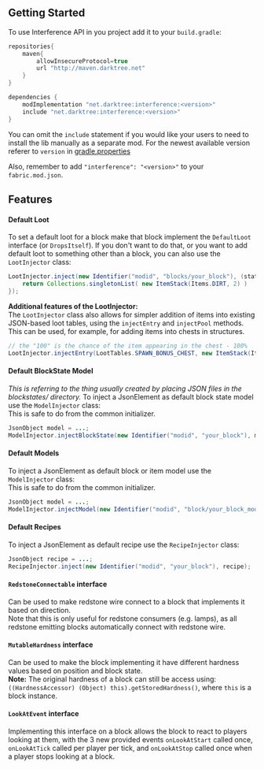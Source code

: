 ## Getting Started
To use Interference API in you project add it to your `build.gradle`:
```gradle
repositories{
    maven{
        allowInsecureProtocol=true
        url "http://maven.darktree.net"
    }
}

dependencies {
    modImplementation "net.darktree:interference:<version>"
    include "net.darktree:interference:<version>"
}
```

You can omit the `include` statement if you would like your users
to need to install the lib manually as a separate mod. For the newest
available version referer to `version` in [gradle.properties](./gradle.properties)

Also, remember to add `"interference": "<version>"` to your `fabric.mod.json`.

## Features

#### Default Loot
To set a default loot for a block make that block implement the `DefaultLoot` interface
(or `DropsItself`). If you don't want to do that, or you want to add default loot to something other
than a block, you can also use the `LootInjector` class:

```java
LootInjector.inject(new Identifier("modid", "blocks/your_block"), (state, builder, identifier, ctx, world, table) -> {
    return Collections.singletonList( new ItemStack(Items.DIRT, 2) )
});
```

**Additional features of the LootInjector:**  
The `LootInjector` class also allows for simpler addition of items into existing JSON-based loot tables,
using the `injectEntry` and `injectPool` methods. This can be used, for example, for adding items into chests in structures.

```java
// the "100" is the chance of the item appearing in the chest - 100%
LootInjector.injectEntry(LootTables.SPAWN_BONUS_CHEST, new ItemStack(Items.DIAMOND_BLOCK), 100);
```

#### Default BlockState Model
_This is referring to the thing usually created by placing JSON files in the blockstates/ 
directory._
To inject a JsonElement as default block state model use the `ModelInjector` class:  
This is safe to do from the common initializer.

```java
JsonObject model = ...;
ModelInjector.injectBlockState(new Identifier("modid", "your_block"), model);
```

#### Default Models
To inject a JsonElement as default block or item model use the `ModelInjector` class:  
This is safe to do from the common initializer.

```java
JsonObject model = ...;
ModelInjector.injectModel(new Identifier("modid", "block/your_block_model"), model);
```

#### Default Recipes
To inject a JsonElement as default recipe use the `RecipeInjector` class:  

```java
JsonObject recipe = ...;
RecipeInjector.inject(new Identifier("modid", "your_block"), recipe);
```

#### `RedstoneConnectable` interface
Can be used to make redstone wire connect to a block that implements it based on direction.  
Note that this is only useful for redstone consumers (e.g. lamps), as all redstone emitting blocks
automatically connect with redstone wire.

#### `MutableHardness` interface
Can be used to make the block implementing it have different hardness values based on position and block state.  
**Note:** The original hardness of a block can still be access using: `((HardnessAccessor) (Object) this).getStoredHardness()`,
where `this` is a block instance.

#### `LookAtEvent` interface
Implementing this interface on a block allows the block to react to players looking at them, with the 
3 new provided events `onLookAtStart` called once, `onLookAtTick` called per player per tick, and `onLookAtStop` called
once when a player stops looking at a block.